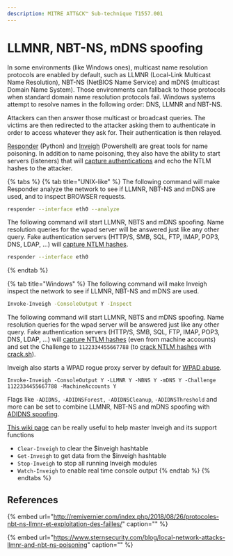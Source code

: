 ```yaml
---
description: MITRE ATT&CK™ Sub-technique T1557.001
---
```


# LLMNR, NBT-NS, mDNS spoofing

In some environments \(like Windows ones\), multicast name resolution protocols are enabled by default, such as LLMNR \(Local-Link Multicast Name Resolution\), NBT-NS \(NetBIOS Name Service\) and mDNS \(multicast Domain Name System\). Those environments can fallback to those protocols when standard domain name resolution protocols fail. Windows systems attempt to resolve names in the following order: DNS, LLMNR and NBT-NS.

Attackers can then answer those multicast or broadcast queries. The victims are then redirected to the attacker asking them to authenticate in order to access whatever they ask for. Their authentication is then relayed.

[Responder](https://github.com/SpiderLabs/Responder) \(Python\) and [Inveigh](https://github.com/Kevin-Robertson/Inveigh) \(Powershell\) are great tools for name poisoning. In addition to name poisoning, they also have the ability to start servers \(listeners\) that will [capture authentications](../abusing-lm-and-ntlm/capturing-hashes.md) and echo the NTLM hashes to the attacker.

{% tabs %}
{% tab title="UNIX-like" %}
The following command will make Responder analyze the network to see if LLMNR, NBT-NS and mDNS are used, and to inspect BROWSER requests.

```bash
responder --interface eth0 --analyze
```

The following command will start LLMNR, NBTS and mDNS spoofing. Name resolution queries for the wpad server will be answered just like any other query. Fake authentication servers \(HTTP/S, SMB, SQL, FTP, IMAP, POP3, DNS, LDAP, ...\) will [capture NTLM hashes](../abusing-lm-and-ntlm/capturing-hashes.md).

```bash
responder --interface eth0
```
{% endtab %}

{% tab title="Windows" %}
The following command will make Inveigh inspect the network to see if LLMNR, NBT-NS and mDNS are used.

```bash
Invoke-Inveigh -ConsoleOutput Y -Inspect
```

The following command will start LLMNR, NBTS and mDNS spoofing. Name resolution queries for the wpad server will be answered just like any other query. Fake authentication servers \(HTTP/S, SMB, SQL, FTP, IMAP, POP3, DNS, LDAP, ...\) will [capture NTLM hashes](../abusing-lm-and-ntlm/capturing-hashes.md) \(even from machine accounts\) and set the Challenge to `1122334455667788` \(to [crack NTLM hashes](../credentials/cracking.md#practice) with [crack.sh](https://crack.sh/)\).

Inveigh also starts a WPAD rogue proxy server by default for [WPAD abuse](wpad-spoofing.md).

```text
Invoke-Inveigh -ConsoleOutput Y -LLMNR Y -NBNS Y -mDNS Y -Challenge 1122334455667788 -MachineAccounts Y
```

Flags like `-ADIDNS,` `-ADIDNSForest,` `-ADIDNSCleanup`, `-ADIDNSThreshold` and more can be set to combine LLMNR, NBT-NS and mDNS spoofing with [ADIDNS spoofing](adidns-spoofing.md).

[This wiki page](https://github.com/Kevin-Robertson/Inveigh/wiki/Basics) can be really useful to help master Inveigh and its support functions

* `Clear-Inveigh` to clear the $inveigh hashtable
* `Get-Inveigh` to get data from the $inveigh hashtable
* `Stop-Inveigh` to stop all running Inveigh modules
* `Watch-Inveigh` to enable real time console output
{% endtab %}
{% endtabs %}

## References

{% embed url="http://remivernier.com/index.php/2018/08/26/protocoles-nbt-ns-llmnr-et-exploitation-des-failles/" caption="" %}

{% embed url="https://www.sternsecurity.com/blog/local-network-attacks-llmnr-and-nbt-ns-poisoning" caption="" %}

